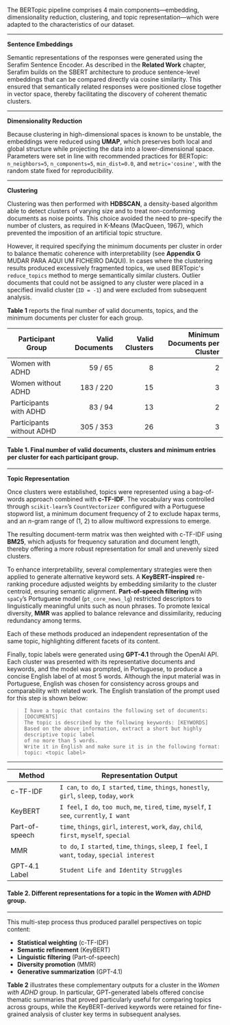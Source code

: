 The BERTopic pipeline comprises 4 main components—embedding, dimensionality reduction, clustering, and topic representation—which were adapted to the characteristics of our dataset.  

---

**Sentence Embeddings**

Semantic representations of the responses were generated using the Serafim Sentence Encoder. As described in the **Related Work** chapter, Serafim builds on the SBERT architecture to produce sentence-level embeddings that can be compared directly via cosine similarity. This ensured that semantically related responses were positioned close together in vector space, thereby facilitating the discovery of coherent thematic clusters.

---

**Dimensionality Reduction**

Because clustering in high-dimensional spaces is known to be unstable, the embeddings were reduced using **UMAP**, which preserves both local and global structure while projecting the data into a lower-dimensional space. Parameters were set in line with recommended practices for BERTopic:  
`n_neighbors=5`, `n_components=5`, `min_dist=0.0`, and `metric='cosine'`, with the random state fixed for reproducibility.

---

**Clustering**

Clustering was then performed with **HDBSCAN**, a density-based algorithm able to detect clusters of varying size and to treat non-conforming documents as noise points. This choice avoided the need to pre-specify the number of clusters, as required in K-Means (MacQueen, 1967), which prevented the imposition of an artificial topic structure.

However, it required specifying the minimum documents per cluster in order to balance thematic coherence with interpretability (see **Appendix G** MUDAR PARA AQUI UM FICHEIRO DAQUI). In cases where the clustering results produced excessively fragmented topics, we used BERTopic's `reduce_topics` method to merge semantically similar clusters. Outlier documents that could not be assigned to any cluster were placed in a specified invalid cluster (`ID = -1`) and were excluded from subsequent analysis.  

**Table 1** reports the final number of valid documents, topics, and the minimum documents per cluster for each group.

| **Participant Group**           | **Valid Documents** | **Valid Clusters** | **Minimum Documents per Cluster** |
|----------------------------------|--------------------:|-------------------:|----------------------------------:|
| Women with ADHD                  | 59 / 65             | 8                  | 2                                 |
| Women without ADHD               | 183 / 220           | 15                 | 3                                 |
| Participants with ADHD           | 83 / 94             | 13                 | 2                                 |
| Participants without ADHD        | 305 / 353           | 26                 | 3                                 |

#### Table 1. Final number of valid documents, clusters and minimum entries per cluster for each participant group.

---

**Topic Representation**

Once clusters were established, topics were represented using a bag-of-words approach combined with **c-TF-IDF**. The vocabulary was controlled through `scikit-learn`’s `CountVectorizer` configured with a Portuguese stopword list, a minimum document frequency of 2 to exclude hapax terms, and an *n*-gram range of (1, 2) to allow multiword expressions to emerge.  

The resulting document-term matrix was then weighted with c-TF-IDF using **BM25**, which adjusts for frequency saturation and document length, thereby offering a more robust representation for small and unevenly sized clusters.

To enhance interpretability, several complementary strategies were then applied to generate alternative keyword sets. A **KeyBERT-inspired** re-ranking procedure adjusted weights by embedding similarity to the cluster centroid, ensuring semantic alignment. **Part-of-speech filtering** with `spaCy`’s Portuguese model (`pt_core_news_lg`) restricted descriptors to linguistically meaningful units such as noun phrases. To promote lexical diversity, **MMR** was applied to balance relevance and dissimilarity, reducing redundancy among terms.

Each of these methods produced an independent representation of the same topic, highlighting different facets of its content.

Finally, topic labels were generated using **GPT-4.1** through the OpenAI API. Each cluster was presented with its representative documents and keywords, and the model was prompted, in Portuguese, to produce a concise English label of at most 5 words. Although the input material was in Portuguese, English was chosen for consistency across groups and comparability with related work. The English translation of the prompt used for this step is shown below:

> ```
> I have a topic that contains the following set of documents: [DOCUMENTS]
> The topic is described by the following keywords: [KEYWORDS]
> Based on the above information, extract a short but highly descriptive topic label
> of no more than 5 words.
> Write it in English and make sure it is in the following format:
> topic: <topic label>
> ```

---

| **Method**       | **Representation Output**                                                                 |
|------------------|---------------------------------------------------------------------------------------------|
| c-TF-IDF         | `I can`, `to do`, `I started`, `time`, `things`, `honestly`, `girl`, `sleep`, `today`, `work` |
| KeyBERT          | `I feel`, `I do`, `too much`, `me`, `tired`, `time`, `myself`, `I see`, `currently`, `I want` |
| Part-of-speech    | `time`, `things`, `girl`, `interest`, `work`, `day`, `child`, `first`, `myself`, `special`   |
| MMR              | `to do`, `I started`, `time`, `things`, `sleep`, `I feel`, `I want`, `today`, `special interest` |
| GPT-4.1 Label     | `Student Life and Identity Struggles`                                                     |

#### Table 2. Different representations for a topic in the *Women with ADHD* group.

---

This multi-step process thus produced parallel perspectives on topic content:  
- **Statistical weighting** (c-TF-IDF)  
- **Semantic refinement** (KeyBERT)  
- **Linguistic filtering** (Part-of-speech)  
- **Diversity promotion** (MMR)  
- **Generative summarization** (GPT-4.1)  

**Table 2** illustrates these complementary outputs for a cluster in the *Women with ADHD* group. In particular, GPT-generated labels offered concise thematic summaries that proved particularly useful for comparing topics across groups, while the KeyBERT-derived keywords were retained for fine-grained analysis of cluster key terms in subsequent analyses.
